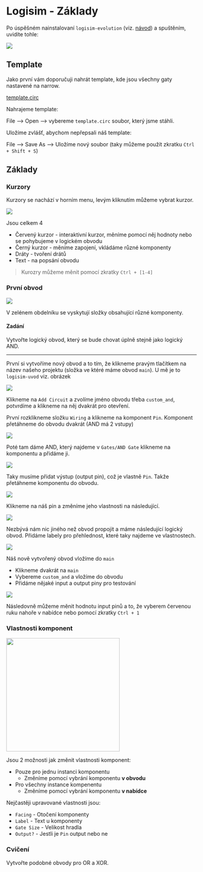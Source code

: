 # Logisim - Základy

Po úspěšném nainstalovaní `logisim-evolution` (viz. [návod](01_logisim-instalace)) a spuštěním, uvidíte tohle:

<img src="../img/logisim-zaklady-uvod.png"/>

## Template

Jako první vám doporučuji nahrát template, kde jsou všechny gaty nastavené na narrow.

[template.circ](./logisim/template.circ)

Nahrajeme template:

File --> Open --> vybereme `template.circ` soubor, který jsme stáhli.

Uložíme zvlášť, abychom nepřepsali náš template:

File --> Save As --> Uložíme nový soubor (taky můžeme použít zkratku `Ctrl + Shift + S`)

## Základy

### Kurzory

Kurzory se nachází v horním menu, levým kliknutím můžeme vybrat kurzor.

<img src="../img/logisim-uvod-kurzory.png"/>

Jsou celkem 4
- Červený kurzor - interaktivní kurzor, měníme pomocí něj hodnoty nebo se pohybujeme v logickém obvodu
- Černý kurzor - měníme zapojení, vkládáme různé komponenty
- Dráty - tvoření drátů
- Text - na popsání obvodu

> Kurozry můžeme měnit pomocí zkratky `Ctrl + [1-4]`

### První obvod

<img src="../img/logisim-uvod-2.png"/>

V zelénem obdelníku se vyskytují složky obsahující různé komponenty.

#### Zadání

Vytvořte logický obvod, který se bude chovat úplně stejně jako logický AND.

---

První si vytvoříme nový obvod a to tím, že klikneme pravým tlačítkem na název našeho projektu (složka ve ktéré máme obvod `main`). U mě je to `logisim-uvod` viz. obrázek

<img src="../img/logisim-uvod-add-circuit.png">

Klikneme na `Add Circuit` a zvolíme jméno obvodu třeba `custom_and`, potvrdíme a klikneme na něj dvakrát pro otevření.

První rozklikneme složku `Wiring` a klikneme na komponent `Pin`. Komponent přetáhneme do obvodu dvakrát (AND má 2 vstupy)

<img src="../img/logisim-uvod-4.png">

Poté tam dáme AND, který najdeme v `Gates/AND Gate` klikneme na komponentu a přidáme ji.

<img src="../img/logisim-uvod-5.png">

Taky musíme přidat výstup (output pin), což je vlastně `Pin`. Takže přetáhneme komponentu do obvodu.

<img src="../img/logisim-uvod-6.png">

Klikneme na náš pin a změníme jeho vlastnosti na následující.

<img src="../img/logisim-uvod-output-pin.png">


Nezbývá nám nic jiného než obvod propojit a máme následující logický obvod. Přidáme labely pro přehlednost, které taky najdeme ve vlastnostech.

<img src="../img/logisim-uvod-8.png">

Náš nově vytvořený obvod vložíme do `main`
  - Klikneme dvakrát na `main`
  - Vybereme `custom_and` a vložíme do obvodu
  - Přidáme nějaké input a output piny pro testování

<img src="../img/logisim-uvod-custom-and.png">

Následovně můžeme měnit hodnotu input pinů a to, že vyberem červenou ruku nahoře v nabídce nebo pomocí zkratky `Ctrl + 1`



### Vlastnosti komponent

<img src="../img/logisim-uvod-3.png" width=300px/>

Jsou 2 možnosti jak změnit vlastnosti komponent:
- Pouze pro jednu instanci komponentu
   - Změníme pomocí vybrání komponentu **v obvodu**
- Pro všechny instance kompenentu
    - Změníme pomocí vybrání komponentu **v nabídce**

Nejčastěji upravované vlastnosti jsou:
- `Facing` - Otočení komponenty
- `Label` - Text u komponenty
- `Gate Size` - Velikost hradla
- `Output?` - Jestli je `Pin` output nebo ne

### Cvičení

Vytvořte podobné obvody pro OR a XOR.